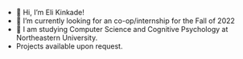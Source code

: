 - 👋 Hi, I’m Eli Kinkade!
- 👀 I’m currently looking for an co-op/internship for the Fall of 2022
- 🌱 I am studying Computer Science and Cognitive Psychology at Northeastern University.
- Projects available upon request.

<!---
ekinkade21/ekinkade21 is a ✨ special ✨ repository because its `README.md` (this file) appears on your GitHub profile.
You can click the Preview link to take a look at your changes.
--->
